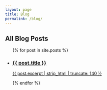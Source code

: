 ```yaml
---
layout: page
title: Blog
permalink: /blog/
---
```


<h2>All Blog Posts</h2>
<ul class="post-list">
  {% for post in site.posts %}
  <li class="post-card">
    <a href="{{ post.url | relative_url }}">
      <h3>{{ post.title }}</h3>
      <p>{{ post.excerpt | strip_html | truncate: 140 }}</p>
    </a>
  </li>
  {% endfor %}
</ul>
